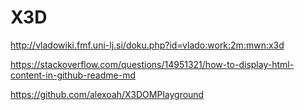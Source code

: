 # X3D

http://vladowiki.fmf.uni-lj.si/doku.php?id=vlado:work:2m:mwn:x3d

https://stackoverflow.com/questions/14951321/how-to-display-html-content-in-github-readme-md

https://github.com/alexoah/X3DOMPlayground
